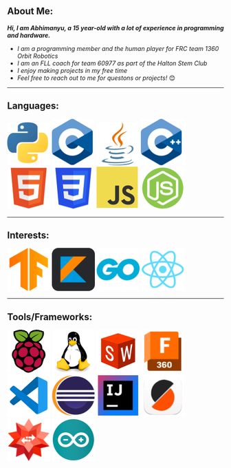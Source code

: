 ## About Me:

***Hi, I am Abhimanyu, a 15 year-old with a lot of experience in programming and hardware.***

 - _I am a programming member and the human player for FRC team 1360 Orbit Robotics_
 - _I am an FLL coach for team 60977 as part of the Halton Stem Club_
 - _I enjoy making projects in my free time_
 - _Feel free to reach out to me for questons or projects!_ 😊


__________________________________________________________________________

## Languages:

![Python Logo](Python_logo_small_1inch_mrk2.png) ![C Logo](C_logo_small_1inch.png) ![java Logo](Java_logo_small_1inch_mrk2.png) ![C++ logo](C++_logo_small_1inch.png) ![HTML Logo](HTML_logo_small_1inch.png) ![CSS Logo](CSS_logo_small_1inch.png) ![JavaScript Logo](JS_logo_small_1inch.png) ![Node.js logo](Node_logo_small_1inch.png)

__________________________________________________________________________

## Interests:

![Tensorflow Logo](Tensorflow_logo_small_1inch.png) ![Kotlin Logo](Kotlin_logo_small_1inch.png) ![GO Logo](GO_logo_small_1inch.png) ![React Logo](React_logo_small_1inch.png) 

__________________________________________________________________________

## Tools/Frameworks:

![Raspberry Pi](Rasp_logo_small_1inch.png) ![Linux Logo](Linux_logo_small_1inch.png) ![Solidworks Logo](SolidWorks_logo_small_1inch.png) ![Fusion 360 logo](Fusion_360_logo_small_1inch_mrk2.png) ![VSCode Logo](VSCode_logo_small_1inch.png) ![Eclipse Logo](Eclipse_logo_small_1inch.png) ![IntelliJ Logo](IntelliJ_logo_small_1inch.png) ![Prusa Slicer Logo](Prusa_Slicer_logo_small_1inch.png) ![Wolfram Logo](Wolfram_logo_small_1inch_mrk2.png) ![Arduino Logo](Arduino_logo_small_1inch.png)

